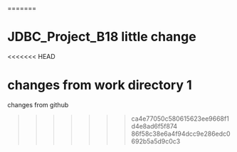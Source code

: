 
=======
# JDBC_Project_B18 little change
<<<<<<< HEAD

changes from work directory 1
=======
changes from github
>>>>>>> ca4e77050c580615623ee9668f1d4e8ad6f5f874
>>>>>>> 86f58c38e6a4f94dcc9e286edc0692b5a5d9c0c3

